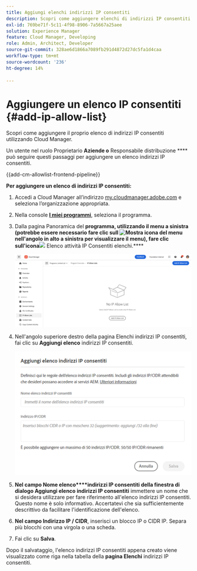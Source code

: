 ```yaml
---
title: Aggiungi elenchi indirizzi IP consentiti
description: Scopri come aggiungere elenchi di indirizzi IP consentiti utilizzando Cloud Manager.
exl-id: 769be71f-5c11-4f98-8906-7a5667a25aee
solution: Experience Manager
feature: Cloud Manager, Developing
role: Admin, Architect, Developer
source-git-commit: 328ae6d1866a7089fb291d4872d27dc5fa1d4caa
workflow-type: tm+mt
source-wordcount: '236'
ht-degree: 14%

---
```



# Aggiungere un elenco IP consentiti {#add-ip-allow-list}

Scopri come aggiungere il proprio elenco di indirizzi IP consentiti utilizzando Cloud Manager.

Un utente nel ruolo Proprietario **Aziende o** Responsabile distribuzione **** può seguire questi passaggi per aggiungere un elenco indirizzi IP consentiti.

{{add-cm-allowlist-frontend-pipeline}}

**Per aggiungere un elenco di indirizzi IP consentiti:**

1. Accedi a Cloud Manager all’indirizzo [my.cloudmanager.adobe.com](https://my.cloudmanager.adobe.com/) e seleziona l’organizzazione appropriata.

1. Nella console **[I miei programmi](/help/implementing/cloud-manager/navigation.md#my-programs)**, seleziona il programma.

1. Dalla pagina Panoramica del **programma, utilizzando il menu a sinistra (potrebbe essere necessario fare clic sull ![Mostra icona](https://spectrum.adobe.com/static/icons/workflow_18/Smock_ShowMenu_18_N.svg) del menu nell&#39;angolo in alto a sinistra per visualizzare il menu), fare clic sull&#39;icona**![](https://spectrum.adobe.com/static/icons/workflow_18/Smock_TaskList_18_N.svg) Elenco attività IP Consentiti elenchi.****

   ![Opzione Elenchi consentiti IP nel menu a sinistra](/help/implementing/cloud-manager/assets/ip-allow-list/ip-allow-list-create.png)

1. Nell&#39;angolo superiore destro della pagina Elenchi indirizzi IP consentiti, fai clic su **Aggiungi elenco** indirizzi IP consentiti.

   ![Finestra di dialogo Aggiungi elenco IP consentiti](/help/implementing/cloud-manager/assets/ip-allow-list/ip-allow-list-create02.png)

1. **Nel campo Nome elenco****indirizzi IP consentiti della finestra di dialogo Aggiungi elenco indirizzi IP consentiti** immettere un nome che si desidera utilizzare per fare riferimento all&#39;elenco indirizzi IP consentiti. Questo nome è solo informativo. Accertatevi che sia sufficientemente descrittivo da facilitare l&#39;identificazione dell&#39;elenco.

1. **Nel campo Indirizzo IP / CIDR**, inserisci un blocco IP o CIDR IP. Separa più blocchi con una virgola o una scheda.

1. Fai clic su **Salva**.

Dopo il salvataggio, l&#39;elenco indirizzi IP consentiti appena creato viene visualizzato come riga nella tabella della **pagina Elenchi** indirizzi IP consentiti.

